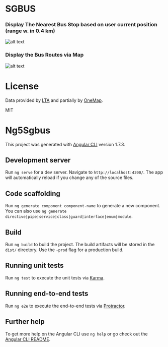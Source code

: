 
# SGBUS

### Display The Nearest Bus Stop based on user current position (range w. in 0.4 km)
![alt text](https://user-images.githubusercontent.com/3206118/43356910-ad8bf2ce-92ab-11e8-8cff-1de629286941.png)

### Display the Bus Routes via Map
![alt text](https://user-images.githubusercontent.com/3206118/43356963-617d5bec-92ac-11e8-9d5d-37dee280f611.png)

# License

Data provided by [LTA](https://www.lta.gov.sg) and partially by [OneMap](https://onemap.sg).

MIT


# Ng5Sgbus

This project was generated with [Angular CLI](https://github.com/angular/angular-cli) version 1.7.3.

## Development server

Run `ng serve` for a dev server. Navigate to `http://localhost:4200/`. The app will automatically reload if you change any of the source files.

## Code scaffolding

Run `ng generate component component-name` to generate a new component. You can also use `ng generate directive|pipe|service|class|guard|interface|enum|module`.

## Build

Run `ng build` to build the project. The build artifacts will be stored in the `dist/` directory. Use the `-prod` flag for a production build.

## Running unit tests

Run `ng test` to execute the unit tests via [Karma](https://karma-runner.github.io).

## Running end-to-end tests

Run `ng e2e` to execute the end-to-end tests via [Protractor](http://www.protractortest.org/).

## Further help

To get more help on the Angular CLI use `ng help` or go check out the [Angular CLI README](https://github.com/angular/angular-cli/blob/master/README.md).

